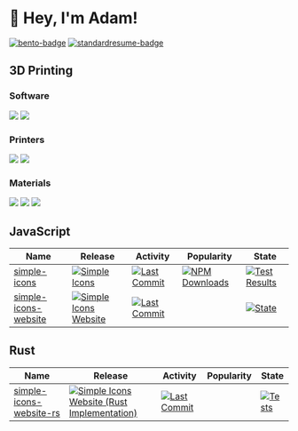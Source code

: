 # 👋 Hey, I'm Adam!

[![bento-badge]][bento-link] [![standardresume-badge]][standardresume-link]

## 3D Printing

### Software

![](https://img.shields.io/badge/Resin-Lychee%20Slicer%20Pro-d83d5a?style=for-the-badge&logo=lychee&logoColor=white)
![](https://img.shields.io/badge/FDM-FlashPrint-000?style=for-the-badge&logo=flashforge&logoColor=white)

### Printers
![](https://img.shields.io/badge/Elegoo%20Saturn%203-1b49ff?style=for-the-badge&logo=elegoo&logoColor=white)
![](https://img.shields.io/badge/Flashforge%20Adventurer%204-black?style=for-the-badge&logo=flashforge&logoColor=white)
### Materials
![](https://img.shields.io/badge/SUNLU%20High%20Precision-Red%20Wax-coral?style=for-the-badge&logo=sunlu&logoColor=white)
![](https://img.shields.io/badge/Phrozen%20Water--Washable%20Resin-Model%20Grey-lightgrey?style=for-the-badge&logo=phrozen&logoColor=white)
![](https://img.shields.io/badge/eSun%20PLA%2B-Grey-lightgrey?style=for-the-badge&logo=esun&logoColor=white)

## JavaScript

| Name | Release | Activity | Popularity | State |
| --- | --- | --- | --- | --- |
| [simple-icons][simple-icons-github] | [![Simple Icons][simple-icons-npm-badge]][simple-icons-npm-link] | [![Last Commit][simple-icons-last-commit-badge]][simple-icons-last-commit-link] | [![NPM Downloads][simple-icons-npm-downloads-badge]][simple-icons-npm-link] | [![Test Results][simple-icons-state-badge]][simple-icons-state-link] |
| [simple-icons-website][simple-icons-website-github] | [![Simple Icons Website][simple-icons-website-badge]][simple-icons-website-link] | [![Last Commit][simple-icons-website-last-commit-badge]][simple-icons-website-last-commit-link] | | [![State][simple-icons-website-state-badge]][simple-icons-website-state-link] |

## Rust

| Name | Release | Activity | Popularity | State |
| --- | --- | --- | --- | --- |
| [simple-icons-website-rs][simple-icons-website-rs-github] | [![Simple Icons Website (Rust Implementation)][simple-icons-website-badge]][simple-icons-website-rs-link] | [![Last Commit][simple-icons-website-rs-last-commit-badge]][simple-icons-website-rs-last-commit-link] | | [![Tests][simple-icons-website-rs-state-badge]][simple-icons-website-rs-state-link] |

<!-- LINKS -->

<!-- Header Links -->

[bento-badge]: https://img.shields.io/static/v1?label=%20&message=bento.me/rustyy&logo=bento&logoColor=4b587c&color=fff&style=for-the-badge
[bento-link]: https://bento.me/rustyy
[firefish-badge]: https://img.shields.io/static/v1?label=%20&message=rusty@lethallava.land&logo=firefish&logoColor=F07A5B&color=F07A5B&labelColor=23232f&style=for-the-badge
[firefish-link]: https://lethallava.land/@rusty
[x-badge]: https://img.shields.io/static/v1?label=%20&message=@adamrusted&logo=x&logoColor=fff&color=000&style=for-the-badge
[x-link]: https://x.com/adamrusted
[blog-badge]: https://img.shields.io/static/v1?label=%20&message=blog.adamrusted.me&logo=hashnode&logoColor=2962FF&labelColor=white&color=2962FF&style=for-the-badge
[blog-link]: https://blog.adamrusted.me
[standardresume-badge]: https://img.shields.io/badge/standardresume.co%2Fr%2Fadamrusted-blue?style=for-the-badge&logo=standardresume&logoColor=2A3FFB&color=fff
[standardresume-link]: https://standardresume.co/r/adamrusted

<!-- END: Header Links -->

<!-- JavaScript Links -->

[simple-icons-github]: https://github.com/simple-icons/simple-icons
[simple-icons-npm-badge]: https://img.shields.io/npm/v/simple-icons?style=flat-square&logo=npm&logoColor=white
[simple-icons-npm-link]: https://www.npmjs.com/package/simple-icons
[simple-icons-last-commit-badge]: https://img.shields.io/github/last-commit/adamrusted/simple-icons?style=flat-square
[simple-icons-last-commit-link]: https://github.com/simple-icons/simple-icons/commits
[simple-icons-npm-downloads-badge]: https://img.shields.io/npm/dm/simple-icons?style=flat-square&logo=npm&logoColor=white
[simple-icons-state-badge]: https://img.shields.io/github/actions/workflow/status/simple-icons/simple-icons/verify.yml?branch=develop&logo=github&label=tests&style=flat-square
[simple-icons-state-link]: https://github.com/simple-icons/simple-icons/actions?query=workflow%3ATest
[simple-icons-website-github]: https://github.com/simple-icons/simple-icons-website
[simple-icons-website-badge]: https://img.shields.io/badge/dynamic/json?color=informational&label=icons&prefix=%20&logo=simpleicons&query=%24.icons.length&url=https%3A%2F%2Fraw.githubusercontent.com%2Fsimple-icons%2Fsimple-icons%2Fdevelop%2F_data%2Fsimple-icons.json&style=flat-square
[simple-icons-website-link]: https://simpleicons.org
[simple-icons-website-last-commit-badge]: https://img.shields.io/github/last-commit/adamrusted/simple-icons-website?style=flat-square
[simple-icons-website-last-commit-link]: https://github.com/simple-icons/simple-icons-website/commits
[simple-icons-website-state-badge]: https://img.shields.io/github/actions/workflow/status/simple-icons/simple-icons-website/verify.yml?branch=master&logo=github&label=tests&style=flat-square
[simple-icons-website-state-link]: https://github.com/simple-icons/simple-icons-website/actions?query=workflow%3AVerify

<!-- END: JavaScript Links -->

<!-- Rust Links -->

[simple-icons-website-rs-github]: https://github.com/mondeja/simple-icons-website-rs
[simple-icons-website-rs-link]: https://wasm.simpleicons.org
[simple-icons-website-rs-last-commit-badge]: https://img.shields.io/github/last-commit/adamrusted/simple-icons-website-rs?style=flat-square
[simple-icons-website-rs-last-commit-link]: https://github.com/mondeja/simple-icons-website-rs/commits
[simple-icons-website-rs-state-badge]: https://img.shields.io/github/actions/workflow/status/mondeja/simple-icons-website-rs/verify.yml?branch=master&logo=github&label=tests&style=flat-square
[simple-icons-website-rs-state-link]: https://github.com/mondeja/simple-icons-website-rs/actions?query=workflow%3AVerify

<!-- END: Rust Links -->
